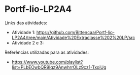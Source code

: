 # Portf-lio-LP2A4

Links das atividades:
- Atividade 1: https://github.com/Bittencaa/Portf-lio-LP2A4/tree/main/Atividade%20Extraclasse%202%20LP/src
- Atividade 2 e 3:

Referências utilizadas para as atividades:
- https://www.youtube.com/playlist?list=PLbEOwbQR9lqz9AnwhrrOLz9cz1-TxoiUg
